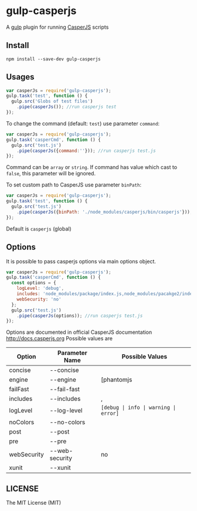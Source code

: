 # gulp-casperjs

A [gulp](https://github.com/gulpjs/gulp) plugin for running [CasperJS](https://github.com/n1k0/casperjs) scripts

## Install

```
npm install --save-dev gulp-casperjs
```

## Usages

```js
var casperJs = require('gulp-casperjs');
gulp.task('test', function () {
  gulp.src('Globs of test files')
    .pipe(casperJs()); //run casperjs test
});
```

To change the command (default: `test`) use parameter `command`:

```js
var casperJs = require('gulp-casperjs');
gulp.task('casperCmd', function () {
  gulp.src('test.js')
    .pipe(casperJs({command:''})); //run casperjs test.js
});
```

Command can be `array` or `string`.
If command has value which cast to `false`, this parameter will be ignored.

To set custom path to CasperJS use parameter `binPath`:

```js
var casperJs = require('gulp-casperjs');
gulp.task('test', function () {
  gulp.src('test.js')
    .pipe(casperJs({binPath: './node_modules/casperjs/bin/casperjs'})); //custom path to CasperJs
});
```

Default is `casperjs` (global)


## Options

It is possible to pass casperjs options via main options object.

```js
var casperJs = require('gulp-casperjs');
gulp.task('casperCmd', function () {
  const options = {
    logLevel: 'debug',
    includes: 'node_modules/package/index.js,node_modules/pacakge2/index.js',
    webSecurity: 'no'
  };
  gulp.src('test.js')
    .pipe(casperJs(options)); //run casperjs test.js
});
```

Options are documented in official CasperJS documentation http://docs.casperjs.org
Possible values are

| Option      | Parameter Name | Possible Values                       |
|-------------|----------------|---------------------------------------|
| concise     | --concise      |                                       |
| engine      | --engine       | [phantomjs | slimerjs]                |
| failFast    | --fail-fast    |                                       |
| includes    | --includes     | <filename>,<filename>                 |
| logLevel    | --log-level    | `[debug \| info \| warning \| error]` |
| noColors    | --no-colors    |                                       |
| post        | --post         | <filename>                            |
| pre         | --pre          | <filename>                            |
| webSecurity | --web-security | no                                    |
| xunit       | --xunit        | <filename>                            |




## LICENSE

The MIT License (MIT)
